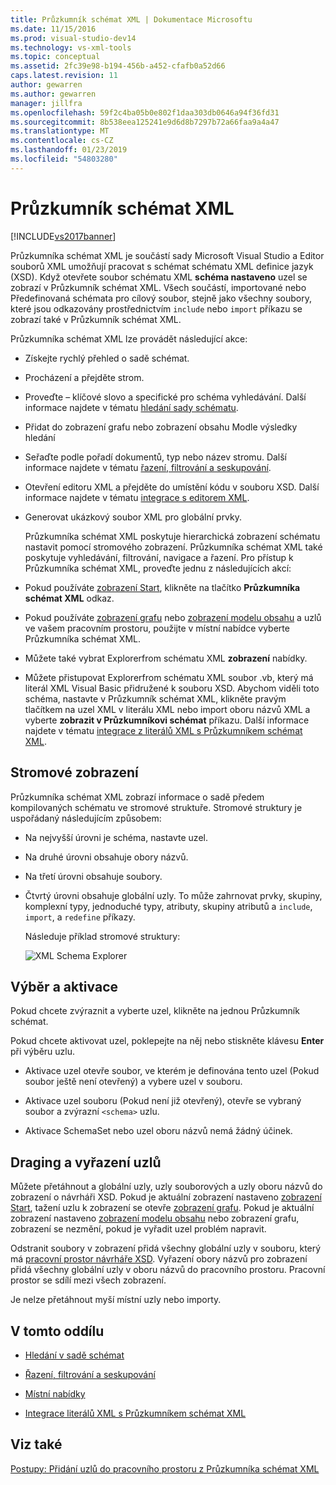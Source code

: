 ```yaml
---
title: Průzkumník schémat XML | Dokumentace Microsoftu
ms.date: 11/15/2016
ms.prod: visual-studio-dev14
ms.technology: vs-xml-tools
ms.topic: conceptual
ms.assetid: 2fc39e98-b194-456b-a452-cfafb0a52d66
caps.latest.revision: 11
author: gewarren
ms.author: gewarren
manager: jillfra
ms.openlocfilehash: 59f2c4ba05b0e802f1daa303db0646a94f36fd31
ms.sourcegitcommit: 8b538eea125241e9d6d8b7297b72a66faa9a4a47
ms.translationtype: MT
ms.contentlocale: cs-CZ
ms.lasthandoff: 01/23/2019
ms.locfileid: "54803280"
---
```

# <a name="xml-schema-explorer"></a>Průzkumník schémat XML
[!INCLUDE[vs2017banner](../includes/vs2017banner.md)]

  
Průzkumníka schémat XML je součástí sady Microsoft Visual Studio a Editor souborů XML umožňují pracovat s schémat schématu XML definice jazyk (XSD). Když otevřete soubor schématu XML **schéma nastaveno** uzel se zobrazí v Průzkumník schémat XML. Všech součástí, importované nebo Předefinovaná schémata pro cílový soubor, stejně jako všechny soubory, které jsou odkazovány prostřednictvím `include` nebo `import` příkazu se zobrazí také v Průzkumník schémat XML.  
  
 Průzkumníka schémat XML lze provádět následující akce:  
  
- Získejte rychlý přehled o sadě schémat.  
  
- Procházení a přejděte strom.  
  
- Proveďte – klíčové slovo a specifické pro schéma vyhledávání. Další informace najdete v tématu [hledání sady schématu](../xml-tools/searching-the-schema-set.md).  
  
- Přidat do zobrazení grafu nebo zobrazení obsahu Modle výsledky hledání  
  
- Seřaďte podle pořadí dokumentů, typ nebo název stromu. Další informace najdete v tématu [řazení, filtrování a seskupování](../xml-tools/sorting-filtering-and-grouping-xml-schema-explorer.md).  
  
- Otevření editoru XML a přejděte do umístění kódu v souboru XSD. Další informace najdete v tématu [integrace s editorem XML](../xml-tools/integration-with-xml-editor.md).  
  
- Generovat ukázkový soubor XML pro globální prvky.  
  
  Průzkumníka schémat XML poskytuje hierarchická zobrazení schématu nastavit pomocí stromového zobrazení. Průzkumníka schémat XML také poskytuje vyhledávání, filtrování, navigace a řazení. Pro přístup k Průzkumníka schémat XML, proveďte jednu z následujících akcí:  
  
- Pokud používáte [zobrazení Start](../xml-tools/start-view.md), klikněte na tlačítko **Průzkumníka schémat XML** odkaz.  
  
- Pokud používáte [zobrazení grafu](../xml-tools/graph-view.md) nebo [zobrazení modelu obsahu](../xml-tools/content-model-view.md) a uzlů ve vašem pracovním prostoru, použijte v místní nabídce vyberte Průzkumníka schémat XML.  
  
- Můžete také vybrat Explorerfrom schématu XML **zobrazení** nabídky.  
  
- Můžete přistupovat Explorerfrom schématu XML soubor .vb, který má literál XML Visual Basic přidružené k souboru XSD. Abychom viděli toto schéma, nastavte v Průzkumník schémat XML, klikněte pravým tlačítkem na uzel XML v literálu XML nebo import oboru názvů XML a vyberte **zobrazit v Průzkumníkovi schémat** příkazu. Další informace najdete v tématu [integrace z literálů XML s Průzkumníkem schémat XML](../xml-tools/integration-of-xml-literals-with-xml-schema-explorer.md).  
  
## <a name="tree-view"></a>Stromové zobrazení  
 Průzkumníka schémat XML zobrazí informace o sadě předem kompilovaných schématu ve stromové struktuře. Stromové struktury je uspořádaný následujícím způsobem:  
  
- Na nejvyšší úrovni je schéma, nastavte uzel.  
  
- Na druhé úrovni obsahuje obory názvů.  
  
- Na třetí úrovni obsahuje soubory.  
  
- Čtvrtý úrovni obsahuje globální uzly. To může zahrnovat prvky, skupiny, komplexní typy, jednoduché typy, atributy, skupiny atributů a `include`, `import`, a `redefine` příkazy.  
  
  Následuje příklad stromové struktury:  
  
  ![XML Schema Explorer](../xml-tools/media/xmlschemaexplorer.gif "XMLSchemaExplorer")  
  
## <a name="selection-and-activation"></a>Výběr a aktivace  
 Pokud chcete zvýraznit a vyberte uzel, klikněte na jednou Průzkumník schémat.  
  
 Pokud chcete aktivovat uzel, poklepejte na něj nebo stiskněte klávesu **Enter** při výběru uzlu.  
  
-   Aktivace uzel otevře soubor, ve kterém je definována tento uzel (Pokud soubor ještě není otevřený) a vybere uzel v souboru.  
  
-   Aktivace uzel souboru (Pokud není již otevřený), otevře se vybraný soubor a zvýrazní `<schema>` uzlu.  
  
-   Aktivace SchemaSet nebo uzel oboru názvů nemá žádný účinek.  
  
## <a name="draging-and-dropping-nodes"></a>Draging a vyřazení uzlů  
 Můžete přetáhnout a globální uzly, uzly souborových a uzly oboru názvů do zobrazení o návrháři XSD. Pokud je aktuální zobrazení nastaveno [zobrazení Start](../xml-tools/start-view.md), tažení uzlu k zobrazení se otevře [zobrazení grafu](../xml-tools/graph-view.md). Pokud je aktuální zobrazení nastaveno [zobrazení modelu obsahu](../xml-tools/content-model-view.md) nebo zobrazení grafu, zobrazení se nezmění, pokud je vyřadit uzel problém napravit.  
  
 Odstranit soubory v zobrazení přidá všechny globální uzly v souboru, který má [pracovní prostor návrháře XSD](../xml-tools/xml-schema-designer-workspace.md). Vyřazení obory názvů pro zobrazení přidá všechny globální uzly v oboru názvů do pracovního prostoru. Pracovní prostor se sdílí mezi všech zobrazení.  
  
 Je nelze přetáhnout myší místní uzly nebo importy.  
  
## <a name="in-this-section"></a>V tomto oddílu  
  
-   [Hledání v sadě schémat](../xml-tools/searching-the-schema-set.md)  
  
-   [Řazení, filtrování a seskupování](../xml-tools/sorting-filtering-and-grouping-xml-schema-explorer.md)  
  
-   [Místní nabídky](../xml-tools/context-menus-xml-schema-explorer.md)  
  
-   [Integrace literálů XML s Průzkumníkem schémat XML](../xml-tools/integration-of-xml-literals-with-xml-schema-explorer.md)  
  
## <a name="see-also"></a>Viz také  
 [Postupy: Přidání uzlů do pracovního prostoru z Průzkumníka schémat XML](../xml-tools/how-to-add-nodes-to-the-workspace-from-the-xml-schema-explorer.md)

